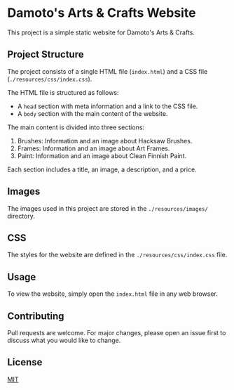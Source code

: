 # Damoto's Arts & Crafts Website

This project is a simple static website for Damoto's Arts & Crafts.

## Project Structure

The project consists of a single HTML file (`index.html`) and a CSS file (`./resources/css/index.css`).

The HTML file is structured as follows:

- A `head` section with meta information and a link to the CSS file.
- A `body` section with the main content of the website.

The main content is divided into three sections:

1. Brushes: Information and an image about Hacksaw Brushes.
2. Frames: Information and an image about Art Frames.
3. Paint: Information and an image about Clean Finnish Paint.

Each section includes a title, an image, a description, and a price.

## Images

The images used in this project are stored in the `./resources/images/` directory.

## CSS

The styles for the website are defined in the `./resources/css/index.css` file.

## Usage

To view the website, simply open the `index.html` file in any web browser.

## Contributing

Pull requests are welcome. For major changes, please open an issue first to discuss what you would like to change.

## License

[MIT](https://choosealicense.com/licenses/mit/)